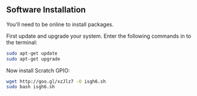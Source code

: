 ## Software Installation

You'll need to be online to install packages.

First update and upgrade your system. Enter the following commands in to the terminal:

```bash
sudo apt-get update
sudo apt-get upgrade
```

Now install Scratch GPIO:

```bash
wget http://goo.gl/xzJlz7 -O isgh6.sh
sudo bash isgh6.sh
```
